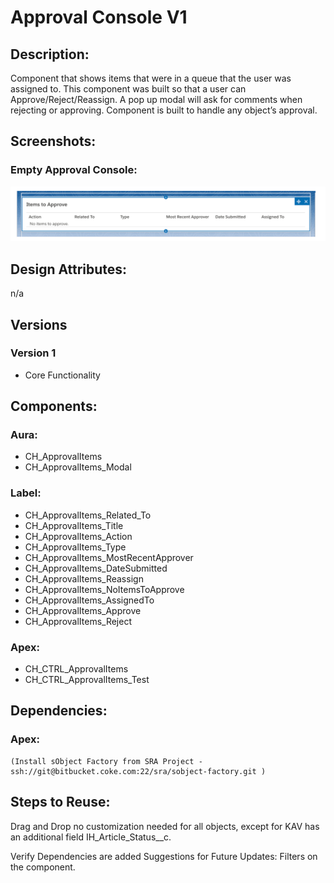# Approval Console V1 

## Description: 
Component that shows items that were in a queue that the user was assigned to.  This component was built so that a user can  Approve/Reject/Reassign. A pop up modal will ask for comments when rejecting or approving. 
Component is built to handle any object’s approval. 

## Screenshots:


### Empty Approval Console:
![Screenshot](images/screenshot.gif)

## Design Attributes:

n/a

## Versions

### Version 1

* Core Functionality

## Components:

### Aura:

* CH_ApprovalItems
* CH_ApprovalItems_Modal

### Label:

* CH_ApprovalItems_Related_To
* CH_ApprovalItems_Title
* CH_ApprovalItems_Action
* CH_ApprovalItems_Type
* CH_ApprovalItems_MostRecentApprover
* CH_ApprovalItems_DateSubmitted
* CH_ApprovalItems_Reassign
* CH_ApprovalItems_NoItemsToApprove
* CH_ApprovalItems_AssignedTo
* CH_ApprovalItems_Approve
* CH_ApprovalItems_Reject

### Apex: 

* CH_CTRL_ApprovalItems
* CH_CTRL_ApprovalItems_Test

## Dependencies: 

### Apex:

	(Install sObject Factory from SRA Project - ssh://git@bitbucket.coke.com:22/sra/sobject-factory.git )

## Steps to Reuse:

Drag and Drop no customization needed for all objects, except for KAV has an additional field IH_Article_Status__c. 

Verify Dependencies are added
Suggestions for Future Updates:
Filters on the component. 


